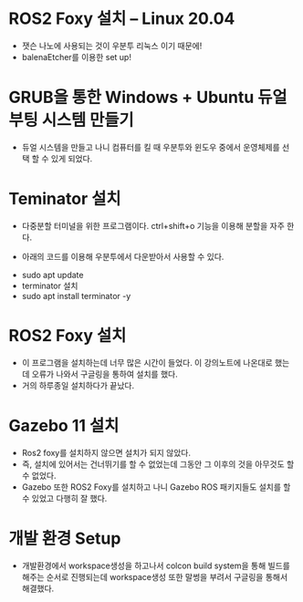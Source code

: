 # ROS2 Foxy 설치 – Linux 20.04

+ 잿슨 나노에 사용되는 것이 우분투 리눅스 이기 때문에!
+ balenaEtcher를 이용한 set up!


# GRUB을 통한 Windows + Ubuntu 듀얼 부팅 시스템 만들기

+ 듀얼 시스템을 만들고 나니 컴퓨터를 킬 때 우분투와 윈도우 중에서 운영체제를 선택 할 수 있게 되었다.

# Teminator 설치

+ 다중분할 터미널을 위한 프로그램이다. ctrl+shift+o 기능을 이용해 분할을 자주 한다.

+ 아래의 코드를 이용해 우분투에서 다운받아서 사용할 수 있다.
 * sudo apt update
 * terminator 설치
 * sudo apt install terminator -y

# ROS2 Foxy 설치

+ 이 프로그램을 설치하는데 너무 많은 시간이 들었다. 이 강의노트에 나온대로 했는데 오류가 나와서 구글링을 통하여 설치를 했다.   
+ 거의 하루종일 설치하다가 끝났다.

# Gazebo 11 설치

+ Ros2 foxy를 설치하지 않으면 설치가 되지 않았다.   
+ 즉, 설치에 있어서는 건너뛰기를 할 수 없었는데 그동안 그 이후의 것을 아무것도 할 수 없었다.   
+ Gazebo 또한 ROS2 Foxy를 설치하고 나니 Gazebo ROS 패키지들도 설치를 할 수 있었고 다행히 잘 했다.

# 개발 환경 Setup

+ 개발환경에서 workspace생성을 하고나서 colcon build system을 통해 빌드를 해주는 순서로 진행되는데 workspace생성 또한 말썽을 부려서 구글링을 통해서 해결했다.
